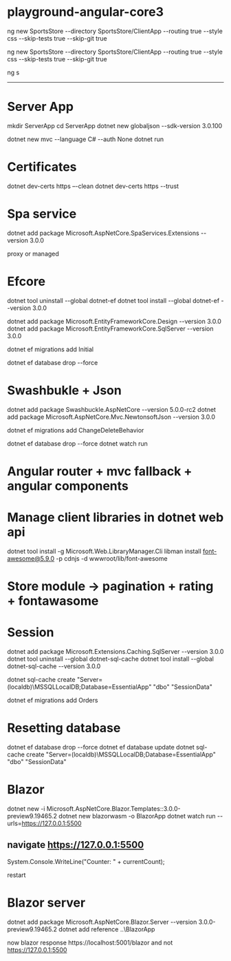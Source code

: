 # playground-angular-core3

ng new SportsStore 
    --directory SportsStore/ClientApp 
    --routing true 
    --style css
    --skip-tests true 
    --skip-git true

ng new SportsStore --directory SportsStore/ClientApp --routing true --style css --skip-tests true --skip-git true

ng s 

---

# Server App

mkdir ServerApp
cd ServerApp
dotnet new globaljson --sdk-version 3.0.100

dotnet new mvc --language C# --auth None
dotnet run

# Certificates

dotnet dev-certs https –-clean
dotnet dev-certs https --trust

# Spa service
dotnet add package Microsoft.AspNetCore.SpaServices.Extensions --version 3.0.0

proxy or managed

# Efcore

dotnet tool uninstall --global dotnet-ef
dotnet tool install --global dotnet-ef --version 3.0.0

dotnet add package Microsoft.EntityFrameworkCore.Design --version 3.0.0
dotnet add package Microsoft.EntityFrameworkCore.SqlServer --version 3.0.0

dotnet ef migrations add Initial

dotnet ef database drop --force

# Swashbukle + Json
dotnet add package Swashbuckle.AspNetCore --version 5.0.0-rc2
dotnet add package Microsoft.AspNetCore.Mvc.NewtonsoftJson --version 3.0.0

dotnet ef migrations add ChangeDeleteBehavior

dotnet ef database drop --force
dotnet watch run

# Angular router + mvc fallback + angular components

# Manage client libraries in dotnet web api
dotnet tool install -g Microsoft.Web.LibraryManager.Cli
libman install font-awesome@5.9.0 -p cdnjs -d wwwroot/lib/font-awesome

# Store module -> pagination + rating + fontawasome

# Session
dotnet add package Microsoft.Extensions.Caching.SqlServer --version 3.0.0
dotnet tool uninstall --global dotnet-sql-cache
dotnet tool install --global dotnet-sql-cache --version 3.0.0

dotnet sql-cache create "Server=(localdb)\MSSQLLocalDB;Database=EssentialApp" "dbo" "SessionData"

dotnet ef migrations add Orders

# Resetting database

dotnet ef database drop --force
dotnet ef database update
dotnet sql-cache create "Server=(localdb)\MSSQLLocalDB;Database=EssentialApp" "dbo" "SessionData"

# Blazor
dotnet new -i Microsoft.AspNetCore.Blazor.Templates::3.0.0-preview9.19465.2
dotnet new blazorwasm -o BlazorApp
dotnet watch run --urls=https://127.0.0.1:5500


## navigate https://127.0.0.1:5500

System.Console.WriteLine("Counter: " + currentCount);

restart

# Blazor server
<base href="/blazor/" />

dotnet add package Microsoft.AspNetCore.Blazor.Server --version 3.0.0-preview9.19465.2
dotnet add reference ..\BlazorApp

now blazor response
https://localhost:5001/blazor
and not https://127.0.0.1:5500